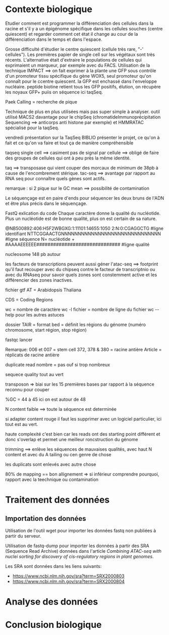 # Contexte biologique

Etudier comment est programmer la différenciation des cellules dans la racine et s'il y a un épigénome spécifique dans les cellules souches (centre quiescent) et regarder comment cet état il change au cour de la différenciation dans le temps et dans l'espace.

Grosse difficulté d'étudier le centre quiescent (cellule très rare, "-' cellules"). Les premières papier de single cell sur les végétaux sont très récents. L'alternative était d'extraire le populations de cellules qui exprimaient un marqueur, par exemple avec du FACS.
Utilisation de la technique IMPACT ==> on fait exprimer à la plante une GFP sous contrôle d'un promoteur tissu spécifique du gène WOX5, seul promoteur qu'on connaît pour le ccentre quiescent. la GFP est enchassé dans l'enveloppe nucléaire. peptide biotine retient tous les GFP positifs, élution, on récupère les noyaux GFP+ puiis on séquence ici taqSeq.

Paek Calling = recherche de pique

Technique de plus en plus utilisées mais pas super simple à analyser.
outil utilisé MACS2 davantage pour le chipSeq (chromatideImmunoprécipitation Sequencing ==> anticorps anti histone par exemple)
et HMMRATAC spécialisé pour la taqSeq.

vendredi présentation sur la TaqSeq BIBLIO
présenter le projet, ce qu'on à fait et ce qu'on va faire et tout ça de manière compréhensible

taqseq single cell ==> casiment pas de signal par cellule ==> obligé de faire des groupes de cellules qui ont à peu près la même identité.

taq ==> transposase qui vient couper des morcaux de minimum de 38pb à cause de l'encombrement stérique.
tac-seq ==> avantage par rapport au RNA seq pour connaître quels gènes sont actifs.

remarque : si 2 pique sur le GC mean ==> possibilité de contamination

Le séquençage est en paire d'ends pour séquencer les deux bruns de l'ADN et être plus précis dans le séquençage.

FastQ exlication du code
Chaque caractère donne la qualité du nucléotide. Plus un nucléotide est de bonne qualité, plus on est certain de sa nature.

 @NB500892:406:H5F2WBGXG:1:11101:14655:1050 2:N:0:CGAGGCTG #ligne identifiant
 NTTCGGAACTGNNNNNNNNNNNNNNNNNNNNNNNNNNNNNN #ligne séquence N= nucléotide
 +
 #AAAAEEEEEE############################## #ligne qualité


nucleosome 148 pb autour

les facteurs de transcriptions peuvent aussi géner l'atac-seq ==> footprint qu'il faut recouper avec du chipseq contre le facteur de transcriptnio ou avec du RNAseq pour savoir quels zones sont constemment active et les différencier des zones inactives.

fichier gtf
AT = Arabidopsis Thaliana

CDS = Coding Regions

wc = nombre de caractère
wc -l fichier = nombre de ligne du fichier
wc --help pour les autres astuces


dossier TAIR = format bed = définit les régions du génome (numéro chromosome, start région, stop région)

fastqc lancer

Remarque:
006 et 007 = stem cell
372, 378 & 380 = racine antière
Article = réplicats de racine antière


duplicate read nombre = pas ouf si trop nombreux

sequece quality tout au vert

transposon =>  biai sur les 15 premières bases par rapport à la séquence reconnu pour couper

%GC = 44 à 45
ici on est autour de 48

N content faible ==> toute la séquence est determinée

si adapter content rouge il faut les supprimer avec un logiciel particulier, ici tout est au vert.

haute complexité c'est bien car les reads ont des starting point différent et donc s'overlap et permet une meilleur roncstruction du génome




trimming ==> enlève les séquences de mauvaises qualités, avec haut N content et avec du A tailing ou cen genre de chose

les duplicats sont enlevés avec autre chose



80% de mapping == bon allignement
=> si inférieur comprendre pourquoi, rapport avec la teechnique ou contamination



# Traitement des données

## Importation des données

Utilisation de l'outil wget pour importer les données fastq non publiées à partir du serveur.

Utilisation de fastq-dump pour importer les données à partir des SRA (Sequence Read Archive) données dans l'article *Combining ATAC-seq with nuclei sorting for discovery of cis-regulatory regions in plant genomes*.

Les SRA sont données dans les liens suivants:
- https://www.ncbi.nlm.nih.gov/sra?term=SRX2000803
- https://www.ncbi.nlm.nih.gov/sra?term=SRX2000804


# Analyse des données


# Conclusion biologique